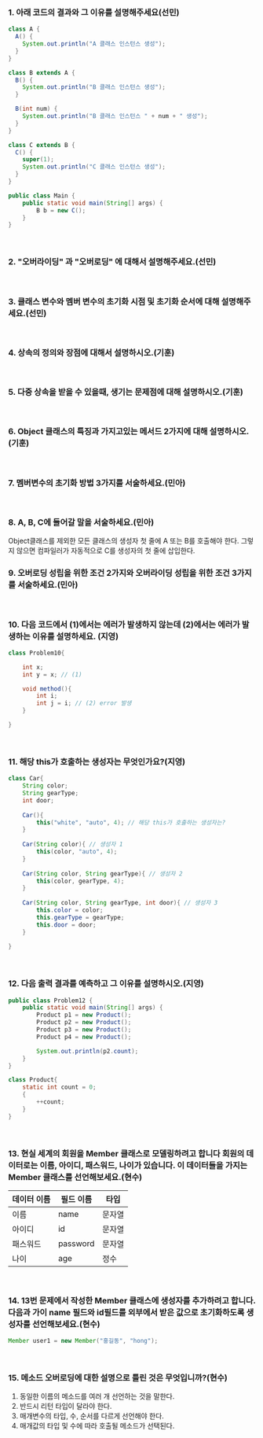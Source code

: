 ### 1. 아래 코드의 결과와 그 이유를 설명해주세요(선민)
``` java
class A {
  A() {
    System.out.println("A 클래스 인스턴스 생성");
  }
}

class B extends A {
  B() {
    System.out.println("B 클래스 인스턴스 생성");
  }

  B(int num) {
    System.out.println("B 클래스 인스턴스 " + num + " 생성");
  }
}

class C extends B {
  C() {
    super(1);
    System.out.println("C 클래스 인스턴스 생성");
  }
}

public class Main {
    public static void main(String[] args) {
        B b = new C();
    }
}
```
<br>

### 2. "오버라이딩" 과 "오버로딩" 에 대해서 설명해주세요.(선민)
<br>

### 3. 클래스 변수와 멤버 변수의 초기화 시점 및 초기화 순서에 대해 설명해주세요.(선민)
<br>

### 4. 상속의 정의와 장점에 대해서 설명하시오.(기훈)
<br>

### 5. 다중 상속을 받을 수 있을때, 생기는 문제점에 대해 설명하시오.(기훈)
<br>

### 6. Object 클래스의 특징과 가지고있는 메서드 2가지에 대해 설명하시오.(기훈)
<br>

### 7. 멤버변수의 초기화 방법 3가지를 서술하세요.(민아)
<br>

### 8. A, B, C에 들어갈 말을 서술하세요.(민아)
Object클래스를 제외한 모든 클래스의 생성자 첫 줄에 A 또는 B를 호출해야 한다. 그렇지 않으면 컴파일러가 자동적으로 C를 생성자의 첫 줄에 삽입한다.
<br>

### 9. 오버로딩 성립을 위한 조건 2가지와 오버라이딩 성립을 위한 조건 3가지를 서술하세요.(민아)
<br>

### 10. 다음 코드에서 (1)에서는 에러가 발생하지 않는데 (2)에서는 에러가 발생하는 이유를 설명하세요. (지영)

```java
class Problem10{

    int x;
    int y = x; // (1)

    void method(){
        int i;
        int j = i; // (2) error 발생
    }

}
```

<br>

### 11. 해당 this가 호출하는 생성자는 무엇인가요?(지영)

```java
class Car{
    String color;
    String gearType;
    int door;
    
    Car(){
        this("white", "auto", 4); // 해당 this가 호출하는 생성자는?
    }
    
    Car(String color){ // 생성자 1
        this(color, "auto", 4);
    }
    
    Car(String color, String gearType){ // 생성자 2
        this(color, gearType, 4);
    }
    
    Car(String color, String gearType, int door){ // 생성자 3
        this.color = color;
        this.gearType = gearType;
        this.door = door;
    }
    
}
```

<br>

### 12. 다음 출력 결과를 예측하고 그 이유를 설명하시오.(지영)

```java
public class Problem12 {
    public static void main(String[] args) {
        Product p1 = new Product();
        Product p2 = new Product();
        Product p3 = new Product();
        Product p4 = new Product();

        System.out.println(p2.count); 
    }
}

class Product{
    static int count = 0;
    {
        ++count;
    }
}

```

<br>

### 13. 현실 세계의 회원을 Member 클래스로 모델링하려고 합니다 회원의 데이터로는 이름, 아이디, 패스워드, 나이가 있습니다. 이 데이터들을 가지는 Member 클래스를 선언해보세요.(현수)

|데이터 이름|필드 이름|타입|
|------|---|---|
|이름|name|문자열|
|아이디|id|문자열|
|패스워드|password|문자열|
|나이|age|정수|

<br>

### 14. 13번 문제에서 작성한 Member 클래스에 생성자를 추가하려고 합니다. 다음과 가이 name 필드와 id필드를 외부에서 받은 값으로 초기화하도록 생성자를 선언해보세요.(현수)

```java
Member user1 = new Member("홍길동", "hong");

```

<br>

### 15. 메소드 오버로딩에 대한 설명으로 틀린 것은 무엇입니까?(현수)

1) 동일한 이름의 메소드를 여러 개 선언하는 것을 말한다.
2) 반드시 리턴 타입이 달라야 한다.
3) 매개변수의 타입, 수, 순서를 다르게 선언해야 한다.
4) 매개값의 타입 및 수에 따라 호출될 메소드가 선택된다.

<br>
